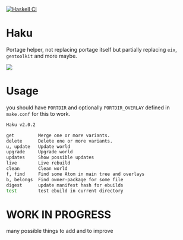 [![Haskell CI](https://github.com/Miezhiko/Haku/actions/workflows/haskell.yml/badge.svg)](https://github.com/Miezhiko/Haku/actions/workflows/haskell.yml)

# Haku
Portage helper, not replacing portage itself but partially replacing `eix`, `gentoolkit` and more maybe.

<img src="https://cdn.discordapp.com/attachments/740144639050383412/1039095540064981023/Screenshot_from_2022-11-07_12-34-02.png">

# Usage

you should have `PORTDIR` and optionally `PORTDIR_OVERLAY` defined in `make.conf` for this to work.

```bash
Haku v2.0.2

get         Merge one or more variants.
delete      Delete one or more variants.
u, update   Update world
upgrade     Upgrade world
updates     Show possible updates
live        Live rebuild
clean       Clean world
f, find     Find some Atom in main tree and overlays
b, belongs  Find owner-package for some file
digest      update manifest hash for ebuilds
test        test ebuild in current directory
```

# WORK IN PROGRESS

many possible things to add and to improve
